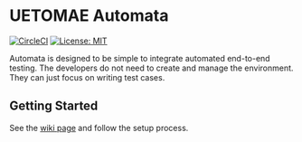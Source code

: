 # UETOMAE Automata

[![CircleCI](https://circleci.com/gh/uetomae/automata/tree/master.svg?style=shield)](https://circleci.com/gh/uetomae/automata/tree/master)
[![License: MIT](https://img.shields.io/badge/License-MIT-yellow.svg)](LICENSE)

Automata is designed to be simple to integrate automated end-to-end testing. The developers do not need to create and manage the environment. They can just focus on writing test cases.

## Getting Started

See the [wiki page](https://github.com/uetomae/automata/wiki) and follow the setup process.

